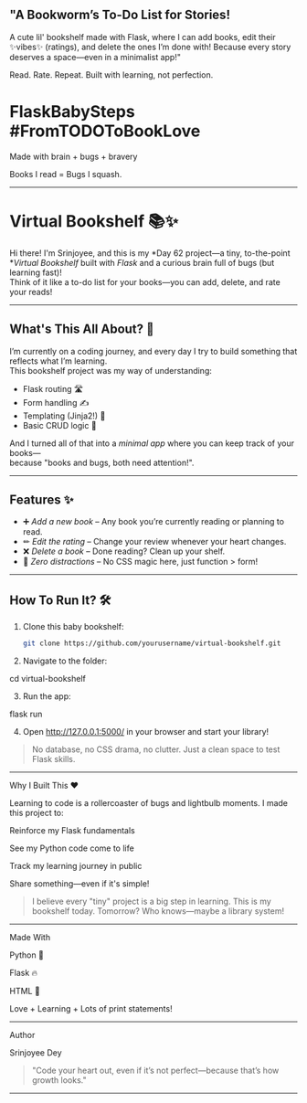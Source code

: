 ##  "A Bookworm’s To-Do List for Stories!
A cute lil' bookshelf made with Flask, where I can add books, edit their ✨vibes✨ (ratings), and delete the ones I’m done with! Because every story deserves a space—even in a minimalist app!"

Read. Rate. Repeat.
Built with learning, not perfection.

 # FlaskBabySteps #FromTODOToBookLove

Made with brain + bugs + bravery

Books I read = Bugs I squash.


---

# Virtual Bookshelf 📚✨

Hi there! I'm Srinjoyee, and this is my *Day 62 project—a tiny, to-the-point **Virtual Bookshelf* built with *Flask* and a curious brain full of bugs (but learning fast)!  
Think of it like a to-do list for your books—you can add, delete, and rate your reads!

---

## What's This All About? 🤔

I’m currently on a coding journey, and every day I try to build something that reflects what I’m learning.  
This bookshelf project was my way of understanding:

- Flask routing 🛣
- Form handling ✍
- Templating (Jinja2!) 🧁
- Basic CRUD logic 🧠

And I turned all of that into a *minimal app* where you can keep track of your books—  
because "books and bugs, both need attention!".

---

## Features ✨

- ➕ *Add a new book* – Any book you’re currently reading or planning to read.
- ✏ *Edit the rating* – Change your review whenever your heart changes.
- ❌ *Delete a book* – Done reading? Clean up your shelf.
- 🧼 *Zero distractions* – No CSS magic here, just function > form!

---


## How To Run It? 🛠

1. Clone this baby bookshelf:
   ```bash
   git clone https://github.com/yourusername/virtual-bookshelf.git

2. Navigate to the folder:

cd virtual-bookshelf


3. Run the app:

flask run


4. Open http://127.0.0.1:5000/ in your browser and start your library!



> No database, no CSS drama, no clutter. Just a clean space to test Flask skills.




---

Why I Built This ❤

Learning to code is a rollercoaster of bugs and lightbulb moments.
I made this project to:

Reinforce my Flask fundamentals

See my Python code come to life

Track my learning journey in public

Share something—even if it's simple!


> I believe every "tiny" project is a big step in learning.
This is my bookshelf today. Tomorrow? Who knows—maybe a library system!




---

Made With

Python 🐍

Flask 🔥

HTML 🧱

Love + Learning + Lots of print statements!



---

Author

Srinjoyee Dey

> "Code your heart out, even if it’s not perfect—because that’s how growth looks."




---
